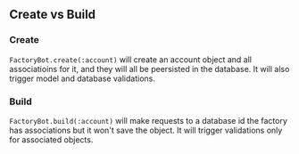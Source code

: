 ## Create vs Build
### Create
`FactoryBot.create(:account)` will create an account object and all associatioins for it, and they will all be peersisted in the database. It will also trigger model and database validations.

### Build
`FactoryBot.build(:account)` will make requests to a database id the factory has associations but it won't save the object. It will trigger validations only for associated objects.
